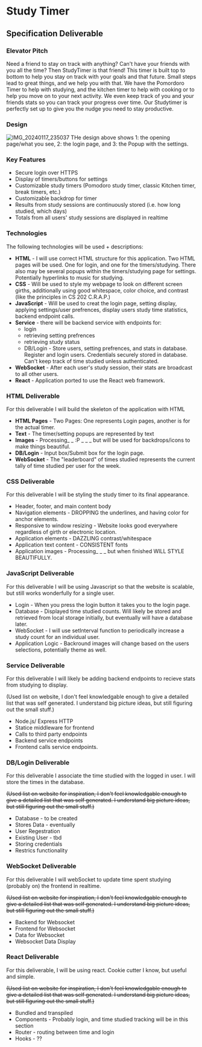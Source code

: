 # Study Timer

## Specification Deliverable

### Elevator Pitch
  Need a friend to stay on track with anything? Can't have your friends with you all the time? Then StudyTimer is that friend! This timer is built top to bottom to help you stay on track with your goals and that future. Small steps lead to great things, and we help you with that. We have the Pomordoro Timer to help with studying, and the kitchen timer to help with cooking or to help you move on to your next activity. We even keep track of you and your friends stats so you can track your progress over time. Our Studytimer is perfectly set up to give you the nudge you need to stay productive. 
  
### Design

![IMG_20240117_235037](https://github.com/ilikewridingbikeseatingcukes/StartupCS260/assets/144496562/ae55247d-3419-4344-81c6-d0444e0fd8f6)
THe design above shows 1: the opening page/what you see, 2: the login page, and 3: the Popup with the settings. 


### Key Features
* Secure login over HTTPS
* Display of timers/buttons for settings
* Customizable study timers (Pomodoro study timer, classic Kitchen timer, break timers, etc.)
* Customizable backdrop for timer
* Results from study sessions are continuously stored (i.e. how long studied, which days)
* Totals from all users' study sessions are displayed in realtime

### Technologies
The following technologies will be used + descriptions:
* **HTML** - I will use correct HTML structure for this application. Two HTML pages will be used. One for login, and one for the timers/studying. There also may be several popups within the timers/studying page for settings. Potentially hyperlinks to music for studying.
* **CSS** - Will be used to style my webpage to look on different screen girths, additionally using good whitespace, color choice, and contrast (like the principles in CS 202 C.R.A.P.)
* **JavaScript** - Will be used to creat the login page, setting display, applying settings/user prefrences, display users study time statistics, backend endpoint calls.
* **Service** - there will be backend service with endpoints for:
  * login
  * retrieving setting prefrences
  * retrieving study status
  * DB/Login - Store users, setting prefrences, and stats in database. Register and login users. Credentials securely stored in database. Can't keep track of time studied unless authenticated.
* **WebSocket** - After each user's study session, their stats are broadcast to all other users.
* **React** - Application ported to use the React web framework.

### HTML Deliverable
For this deliverable I will build the skeleton of the application with HTML
* **HTML Pages** - Two Pages: One represents Login pages, another is for the actual timer.
* **Text** - The timer/setting popups are represented by text
* **Images** - Processing_ _ :P _ _ _ but will be used for backdrops/icons to make things beautiful.
* **DB/Login** - Input box/Submit box for the login page.
* **WebSocket** - The "leaderboard" of times studied represents the current tally of time studied per user for the week. 

### CSS Deliverable
For this deliverable I will be styling the study timer to its final appearance.
* Header, footer, and main content body
* Navigation elements - DROPPING the underlines, and having color for anchor elements. 
* Responsive to window resizing - Website looks good everywhere regardless of girth or electronic location.
* Application elements - DAZZLING contrast/whitespace
* Application text content - CONSISTENT fonts
* Application images - Processing_ _ _ but when finished WILL STYLE BEAUTIFULLY.

### JavaScript Deliverable
For this deliverable I will be using Javascript so that the website is scalable, but still works wonderfully for a single user. 
* Login - When you press the login button it takes you to the login page. 
* Database - Displayed time studied counts. Will likely be stored and retrieved from local storage initially, but eventually will have a database later. 
* WebSocket - I will use setInterval function to periodically increase a study count for an individual user.
* Application Logic - Backround images will change based on the users selections, potentially theme as well.

### Service Deliverable
For this deliverable I will likely be adding backend endpoints to recieve stats from studying to display. 

(Used list on website, I don't feel knowledgable enough to give a detailed list that was self generated. I understand big picture ideas, but still figuring out the small stuff.)

* Node.js/ Express HTTP
* Statice middleware for frontend
* Calls to third party endpoints
* Backend service endpoints
* Frontend calls service endpoints.
  
### DB/Login Deliverable
For this deliverable I associate the time studied with the logged in user. I will store the times in the database. 

~~(Used list on website for inspiration, I don't feel knowledgable enough to give a detailed list that was self generated. I understand big picture ideas, but still figuring out the small stuff.)~~

* Database - to be created
* Stores Data - eventually
* User Regestration
* Existing User - tbd
* Storing credentials
* Restrics functionality

  
### WebSocket Deliverable
For this deliverable I will webSocket to update time spent studying (probably on) the frontend in realtime.

~~(Used list on website for inspiration, I don't feel knowledgable enough to give a detailed list that was self generated. I understand big picture ideas, but still figuring out the small stuff.)~~

* Backend for Websocket
* Frontend for Websocket
* Data for Websocket
* Websocket Data Display

### React Deliverable
For this deliverable, I will be using react. Cookie cutter I know, but useful and simple. 

~~(Used list on website for inspiration, I don't feel knowledgable enough to give a detailed list that was self generated. I understand big picture ideas, but still figuring out the small stuff.)~~

* Bundled and transpiled
* Components - Probably login, and time studied tracking will be in this section
* Router - routing between time and login
* Hooks - ??


